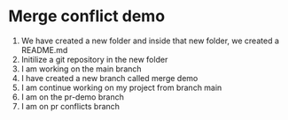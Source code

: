# Merge conflict demo

1. We have created a new folder and inside that new folder, we created a README.md
2. Initilize a git repository in the new folder
3. I am working on the main branch
4. I have created a new branch called merge demo
5. I am continue working on my project from branch main
6. I am on the pr-demo branch
7. I am on pr conflicts branch

